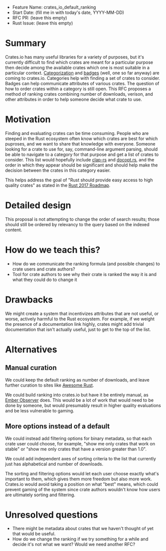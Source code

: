 - Feature Name: crates_io_default_ranking
- Start Date: (fill me in with today's date, YYYY-MM-DD)
- RFC PR: (leave this empty)
- Rust Issue: (leave this empty)

# Summary
[summary]: #summary

Crates.io has many useful libraries for a variety of purposes, but it's
currently difficult to find which crates are meant for a particular purpose
then decide among the available crates which one is most suitable in a
particular context. [Categorization][cat-pr] and [badges][badge-pr] (well, one
so far anyway) are coming to crates.io. Categories help with finding a set of
crates to consider. Badges can help communicate attributes of various crates.
The question of how to order crates within a category is still open. This RFC
proposes a method of ranking crates combining number of downloads, verison, and
other attributes in order to help someone decide what crate to use.

[cat-pr]: https://github.com/rust-lang/crates.io/pull/473
[badge-pr]: https://github.com/rust-lang/crates.io/pull/481

# Motivation
[motivation]: #motivation

Finding and evaluating crates can be time consuming. People who are steeped in
the Rust ecosystem often know which crates are best for which puproses, and we
want to share that knowledge with everyone. Someone looking for a crate to use
for, say, command-line argument parsing, should be able to navigate to a
category for that purpose and get a list of crates to consider. This list would
hopefully include [clap-rs] and [docopt.rs], and the order in which they appear
should be significant and should help make the decision between the crates in
this category easier.

[clap-rs]: https://github.com/kbknapp/clap-rs
[docopt.rs]: https://github.com/docopt/docopt.rs

This helps address the goal of "Rust should provide easy access to high quality crates" as stated in the [Rust 2017 Roadmap][roadmap].

[roadmap]: https://github.com/rust-lang/rfcs/pull/1774

# Detailed design
[design]: #detailed-design

This proposal is not attempting to change the order of search results; those
should still be ordered by relevancy to the query based on the indexed content.

# How do we teach this?

- How do we communicate the ranking formula (and possible changes) to crate
users and crate authors?
- Tool for crate authors to see why their crate is ranked the way it is and
what they could do to change it

# Drawbacks
[drawbacks]: #drawbacks

We might create a system that incentivizes attributes that are not useful, or
worse, actively harmful to the Rust ecosystem. For example, if we weight the
presence of a documentation link highly, crates might add trivial documentation
that isn't actually useful, just to get to the top of the list.

# Alternatives
[alternatives]: #alternatives

## Manual curation

We could keep the default ranking as number of downloads, and leave further curation to sites like [Awesome Rust].

[Awesome Rust]: https://github.com/kud1ing/awesome-rust

We could build ranking into crates.io but have it be entirely manual, as
[Ember Observer][emberobserver] does. This would be a lot of work that would
need to be done by someone, but would presumably result in higher quality
evaluations and be less vulnerable to gaming.

[emberobserver]: https://emberobserver.com/about

## More options instead of a default

We could instead add filtering options for binary metadata, so that each crate
user could choose, for example, "show me only crates that work on stable" or
"show me only crates that have a version greater than 1.0".

We could add independent axes of sorting criteria to the list that currently
just has alphabetical and number of downloads.

The sorting and filtering options would let each user choose exactly what's
important to them, which gives them more freedom but also more work. Crates.io
would avoid taking a position on what "best" means, which could prevent gaming
of the system since crate authors wouldn't know how users are ultimately
sorting and filtering.

# Unresolved questions
[unresolved]: #unresolved-questions

- There might be metadata about crates that we haven't thought of yet that would
be useful.
- How do we change the ranking if we try something for a while and decide it's
not what we want? Would we need another RFC?
